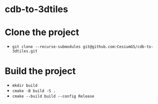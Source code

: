 # cdb-to-3dtiles

# Clone the project
- `git clone --recurse-submodules git@github.com:CesiumGS/cdb-to-3dtiles.git`

# Build the project
- `mkdir build`
- `cmake -B build -S .`
- `cmake --build build --config Release`
